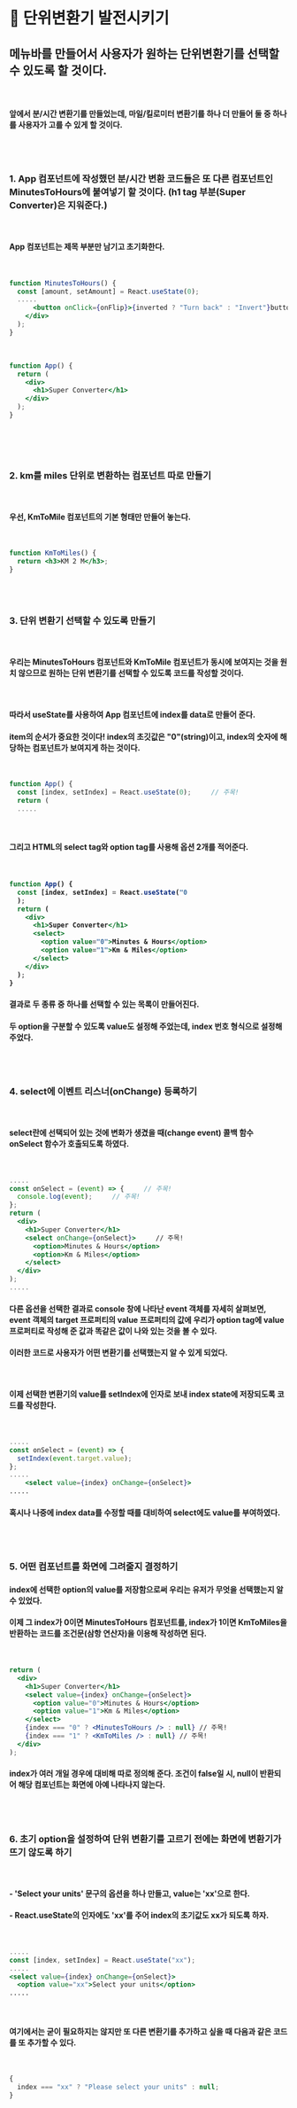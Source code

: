 <h1><b>📌 단위변환기 발전시키기</b></h1>

<h2>메뉴바를 만들어서 사용자가 원하는 단위변환기를 선택할 수 있도록 할 것이다.</h2>
<br>

<h4>앞에서 분/시간 변환기를 만들었는데, 마일/킬로미터 변환기를 하나 더 만들어 둘 중 하나를 사용자가 고를 수 있게 할 것이다.</h4>
<br><br>

<h3><b>1. App 컴포넌트에 작성했던 분/시간 변환 코드들은 또 다른 컴포넌트인 MinutesToHours에 붙여넣기 할 것이다. (h1 tag 부분(Super Converter)은 지워준다.)</b></h3>
<br>
<h4>App 컴포넌트는 제목 부분만 남기고 초기화한다.</h4>
<br>

```jsx
function MinutesToHours() {
  const [amount, setAmount] = React.useState(0);
  .....
      <button onClick={onFlip}>{inverted ? "Turn back" : "Invert"}button>
    </div>
  );
}
```

<br>

```jsx
function App() {
  return (
    <div>
      <h1>Super Converter</h1>
    </div>
  );
}
```

<br><br><br>

<h3><b>2. km를 miles 단위로 변환하는 컴포넌트 따로 만들기</b></h3>
<br>
<h4>우선, KmToMile 컴포넌트의 기본 형태만 만들어 놓는다.</h4>
<br>

```jsx
function KmToMiles() {
  return <h3>KM 2 M</h3>;
}
```

<br><br>

<h3><b>3. 단위 변환기 선택할 수 있도록 만들기</b></h3>
<br>
<h4>우리는 MinutesToHours 컴포넌트와 KmToMile 컴포넌트가 동시에 보여지는 것을 원치 않으므로 원하는 단위 변환기를 선택할 수 있도록 코드를 작성할 것이다.</h4>
<br>
<h4>따라서 useState를 사용하여 App 컴포넌트에 index를 data로 만들어 준다.</h4>
<h4>item의 순서가 중요한 것이다! index의 초깃값은 "0"(string)이고, index의 숫자에 해당하는 컴포넌트가 보여지게 하는 것이다.</h4>
<br>

```jsx
function App() {
  const [index, setIndex] = React.useState(0);     // 주목!
  return (
  .....
```

<br>
<h4>그리고 HTML의 select tag와 option tag를 사용해 옵션 2개를 적어준다.<h4>
<br>

```jsx
function App() {
  const [index, setIndex] = React.useState("0
  );
  return (
    <div>
      <h1>Super Converter</h1>
      <select>
        <option value="0">Minutes & Hours</option>
        <option value="1">Km & Miles</option>
      </select>
    </div>
  );
}
```

<h4>결과로 두 종류 중 하나를 선택할 수 있는 목록이 만들어진다.</h4>
<h4>두 option을 구분할 수 있도록 value도 설정해 주었는데, index 번호 형식으로 설정해 주었다.</h4>
<br><br>

<h3><b>4. select에 이벤트 리스너(onChange) 등록하기</b></h3>
<br>
<h4>select란에 선택되어 있는 것에 변화가 생겼을 때(change event) 콜백 함수 onSelect 함수가 호출되도록 하였다.</h4>
<br>

```jsx
.....
const onSelect = (event) => {     // 주목!
  console.log(event);     // 주목!
};
return (
  <div>
    <h1>Super Converter</h1>
    <select onChange={onSelect}>     // 주목!
      <option>Minutes & Hours</option>
      <option>Km & Miles</option>
    </select>
  </div>
);
.....
```

<h4>다른 옵션을 선택한 결과로 console 창에 나타난 event 객체를 자세히 살펴보면, event 객체의 target 프로퍼티의 value 프로퍼티의 값에 우리가 option tag에 value 프로퍼티로 작성해 준 값과 똑같은 값이 나와 있는 것을 볼 수 있다.</h4>
<h4>이러한 코드로 사용자가 어떤 변환기를 선택했는지 알 수 있게 되었다.</h4>
<br>

<h4>이제 선택한 변환기의 value를 setIndex에 인자로 보내 index state에 저장되도록 코드를 작성한다.</h4>
<br>

```jsx
.....
const onSelect = (event) => {
  setIndex(event.target.value);
};
.....
    <select value={index} onChange={onSelect}>
.....
```

<h4>혹시나 나중에 index data를 수정할 때를 대비하여 select에도 value를 부여하였다.</h4>
<br><br>

<h3><b>5. 어떤 컴포넌트를 화면에 그려줄지 결정하기</b></h3>
<h4>index에 선택한 option의 value를 저장함으로써 우리는 유저가 무엇을 선택했는지 알 수 있었다.</h4>
<h4>이제 그 index가 0이면 MinutesToHours 컴포넌트를, index가 1이면 KmToMiles을 반환하는 코드를 조건문(삼항 연산자)을 이용해 작성하면 된다.</h4>
<br>

```jsx
return (
  <div>
    <h1>Super Converter</h1>
    <select value={index} onChange={onSelect}>
      <option value="0">Minutes & Hours</option>
      <option value="1">Km & Miles</option>
    </select>
    {index === "0" ? <MinutesToHours /> : null} // 주목!
    {index === "1" ? <KmToMiles /> : null} // 주목!
  </div>
);
```

<h4>index가 여러 개일 경우에 대비해 따로 정의해 준다. 조건이 false일 시, null이 반환되어 해당 컴포넌트는 화면에 아예 나타나지 않는다.</h4>
<br><br>

<h3><b>6. 초기 option을 설정하여 단위 변환기를 고르기 전에는 화면에 변환기가 뜨기 않도록 하기</b></h3>
<br>
<h4>- 'Select your units' 문구의 옵션을 하나 만들고, value는 'xx'으로 한다.</h4>
<h4>- React.useState의 인자에도 'xx'를 주어 index의 초기값도 xx가 되도록 하자.</h4>
<br>

```jsx
.....
const [index, setIndex] = React.useState("xx");
.....
<select value={index} onChange={onSelect}>
  <option value="xx">Select your units</option>
.....
```

<br>

<h4>여기에서는 굳이 필요하지는 않지만 또 다른 변환기를 추가하고 싶을 때 다음과 같은 코드를 또 추가할 수 있다.</h4>
<br>

```jsx
{
  index === "xx" ? "Please select your units" : null;
}
```
